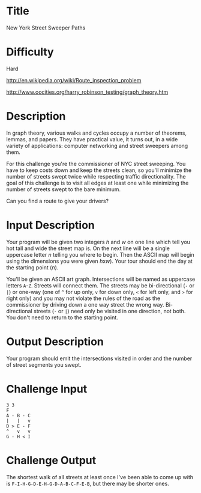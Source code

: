 # Title

New York Street Sweeper Paths

# Difficulty

Hard

http://en.wikipedia.org/wiki/Route_inspection_problem

http://www.oocities.org/harry_robinson_testing/graph_theory.htm

# Description

In graph theory, various walks and cycles occupy a number of theorems, lemmas, and papers. They have practical value, it turns out, in a wide variety of applications: computer networking and street sweepers among them. 

For this challenge you're the commissioner of NYC street sweeping. You have to keep costs down and keep the streets clean, so you'll minimize the number of streets swept twice while respecting traffic directionality. The goal of this challenge is to visit all edges at least one while minimizing the number of streets swept to the bare minimum. 

Can you find a route to give your drivers? 

# Input Description

Your program will be given two integers *h* and *w* on one line which tell you hot tall and wide the street map is. On the next line will be a single uppercase letter *n* telling you where to begin. Then the ASCII map will begin using the dimensions you were given *h*x*w*). Your tour should end the day at the starting point (*n*).

You'll be given an ASCII art graph. Intersections will be named as uppercase letters `A`-`Z`. Streets will connect them. The streets may be bi-directional (`-` or `|`) or one-way (one of `^` for up only, `v` for down only, `<` for left only, and `>` for right only) and you may not violate the rules of the road as the commissioner by driving down a one way street the wrong way. Bi-directional streets (`-` or `|`) need only be visited in one direction, not both. You don't need to return to the starting point.

# Output Description

Your program should emit the intersections visited in order and the number of street segments you swept. 

# Challenge Input

	3 3
	F 
	A - B - C
	|   |   v
	D > E - F
	^   v   v
	G - H < I

# Challenge Output

The shortest walk of all streets at least once I've been able to come up with is `F-I-H-G-D-E-H-G-D-A-B-C-F-E-B`, but there may be shorter ones.
